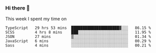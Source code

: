 ### Hi there 👋

<!--
**qiruohan/qiruohan** is a ✨ _special_ ✨ repository because its `README.md` (this file) appears on your GitHub profile.

Here are some ideas to get you started:

- 🔭 I’m currently working on ...
- 🌱 I’m currently learning ...
- 👯 I’m looking to collaborate on ...
- 🤔 I’m looking for help with ...
- 💬 Ask me about ...
- 📫 How to reach me: ...
- 😄 Pronouns: ...
- ⚡ Fun fact: ...
-->

This week I spent my time on 
<!--START_SECTION:waka-->
```text
TypeScript   29 hrs 53 mins  █████████████████████▓░░░   86.15 % 
SCSS         4 hrs 8 mins    ███░░░░░░░░░░░░░░░░░░░░░░   11.95 % 
JSON         27 mins         ▒░░░░░░░░░░░░░░░░░░░░░░░░   01.34 % 
JavaScript   6 mins          ░░░░░░░░░░░░░░░░░░░░░░░░░   00.29 % 
Sass         4 mins          ░░░░░░░░░░░░░░░░░░░░░░░░░   00.21 % 
```
<!--END_SECTION:waka-->
